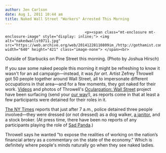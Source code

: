 ```yaml
---
author: Jen Carlson
date: Aug 1, 2011 10:44 am
title: Naked Wall Street "Workers" Arrested This Morning 
---
```


	
										<p><span class="mt-enclosure mt-enclosure-image" style="display: inline;"> <img alt="nakedwallst0711.jpg" src="https://web.archive.org/web/20141228110809im_/http://gothamist.com/attachments/arts_jen/nakedwallst0711.jpg" width="640" height="421" class="image-none"> </span><br>
<span class="photo_caption">Outside of Starbucks on Pine Street this morning. (Photo by Joshua Hirsch)</span></p>

<p>If you saw some naked people this morning it might be refreshing to know it wasn&apos;t for an ad campaign&#x2014;instead, it was <em>for art</em>. Artist Zefrey Throwell got 50 people together around Wall Street, all to impersonate different occupations in that area&#x2014;and for a few moments, they got naked for their work. <a href="https://web.archive.org/web/20141228110809/http://gawker.com/5826489/naked-people-descend-on-wall-street">Videos</a> and photos of Throwell&apos;s <a href="https://web.archive.org/web/20141228110809/http://www.zefrey.com/">Ocularpation: Wall Street</a> project have been surfacing (send your <a href="https://web.archive.org/web/20141228110809/mailto:photos@gothamist.com">our way</a>!), as reports come in that at least a few participants were detained for their roles in it.</p>

<p><a href="https://web.archive.org/web/20141228110809/http://artsbeat.blogs.nytimes.com/2011/08/01/bares-not-bulls-on-wall-street/?partner=rss&amp;emc=rss">The NY Times</a> reports that just after 7 a.m., police detained three people involved&#x2014;they were dressed (or not dressed) as a dog walker, <a href="https://web.archive.org/web/20141228110809/http://feathertreephotography.tumblr.com/post/8338300654/cleaning-up-wall-st-with-transparency-zefrey">a janitor</a>, and a stock broker. (At press time, there have been no reports of any participants playing the role of <a href="https://web.archive.org/web/20141228110809/http://gothamist.com/tags/sadpanda">Sad Panda</a>.)</p>

<p>Throwell says he wanted &quot;to expose the realities of working on the nation&#x2019;s financial artery as a commentary on the state of the economy.&quot; Which is definitely where people&apos;s minds naturally go when they see naked ladies.</p>					
										
									
				